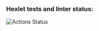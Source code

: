 ### Hexlet tests and linter status:
![Actions Status](https://github.com/mkaraev/python-project-lvl3/workflows/hexlet-check/badge.svg)